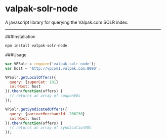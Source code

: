 valpak-solr-node
===================

A javascript library for querying the Valpak.com SOLR index. 

----------

###Installation
```
npm install valpak-solr-node
```

###Usage
```javascript
var VPSolr = require('valpak-solr-node');
var host = 'http://vpcom1.valpak.com:8090';

VPSolr.getLocalOffers({
  query: {superCat: 101}
  solrHost: host
}).then(function(offers) {
  // returns an array of couponVOs
});

VPSolr.getSyndicatedOffers({
  query: {partnerMerchantId: 206230}
  solrHost: host
}).then(function(offers) {
  // returns an array of syndicationVOs
});
```